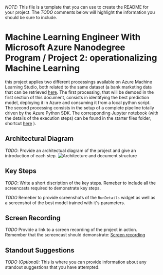 
*NOTE:* This file is a template that you can use to create the README for your project. The *TODO* comments below will highlight the information you should be sure to include.


# Machine Learning Engineer With Microsoft Azure Nanodegree Program / Project 2: operationalizing Machine Learning

this project applies two different processings available on Azure Machine Learning Studio, both related to the same dataset (a bank marketing data that can be retrieved [here](https://automlsamplenotebookdata.blob.core.windows.net/automl-sample-notebook-data/bankmarketing_train.csv). 
The first processing, that will be demoed in the first section of this document, consists in identifying the best prediction model, deploying it in Azure and consuming it from a local python script. 
The second processing consists in the setup of a complete pipeline totally driven by the Azure Python SDK. The corresponding Jupyter notebook (with the details of the execution steps) can be found in the starter files folder, shortcut [here](https://github.com/JCForszp/nd00333_AZMLND_C2/blob/master/starter_files/aml-pipelines-with-automated-machine-learning-step.ipynb) ).

## Architectural Diagram
*TODO*: Provide an architectual diagram of the project and give an introduction of each step.
![Architecture and document structure](https://user-images.githubusercontent.com/36628203/124041682-9e46d300-da07-11eb-8660-62edd8cc35e7.png)


## Key Steps
*TODO*: Write a short discription of the key steps. Remeber to include all the screencasts required to demonstrate key steps. 

*TODO* Remeber to provide screenshots of the `RunDetails` widget as well as a screenshot of the best model trained with it's parameters.

## Screen Recording
*TODO* Provide a link to a screen recording of the project in action. Remember that the screencast should demonstrate:
[Screen recording](https://youtu.be/M10-TOFYvAM)

## Standout Suggestions
*TODO (Optional):* This is where you can provide information about any standout suggestions that you have attempted.
